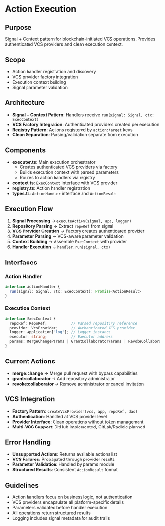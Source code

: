 # Action Execution

## Purpose
Signal + Context pattern for blockchain-initiated VCS operations. Provides authenticated VCS providers and clean execution context.

## Scope
- Action handler registration and discovery
- VCS provider factory integration
- Execution context building
- Signal parameter validation

## Architecture
- **Signal + Context Pattern**: Handlers receive `run(signal: Signal, ctx: ExecContext)`
- **VCS Factory Integration**: Authenticated providers created per execution
- **Registry Pattern**: Actions registered by `action:target` keys
- **Clean Separation**: Parsing/validation separate from execution

## Components
- **executor.ts**: Main execution orchestrator
  - Creates authenticated VCS providers via factory
  - Builds execution context with parsed parameters
  - Routes to action handlers via registry
- **context.ts**: `ExecContext` interface with VCS provider
- **registry.ts**: Action handler registration
- **types.ts**: `ActionHandler` interface and `ActionResult`

## Execution Flow
1. **Signal Processing** → `executeAction(signal, app, logger)`
2. **Repository Parsing** → Extract `repoRef` from signal
3. **VCS Provider Creation** → Factory creates authenticated provider
4. **Parameter Parsing** → VCS-aware parameter validation
5. **Context Building** → Assemble `ExecContext` with provider
6. **Handler Execution** → `handler.run(signal, ctx)`

## Interfaces

### Action Handler
```typescript
interface ActionHandler {
  run(signal: Signal, ctx: ExecContext): Promise<ActionResult>
}
```

### Execution Context
```typescript
interface ExecContext {
  repoRef: RepoRef;           // Parsed repository reference
  provider: VcsProvider;      // Authenticated VCS provider  
  logger: Application['log']; // Logger instance
  executor: string;           // Executor address
  params: MergeChangeParams | GrantCollaboratorParams | RevokeCollaboratorParams; // Typed parameters
}
```

## Current Actions
- **merge:change** → Merge pull request with bypass capabilities
- **grant:collaborator** → Add repository administrator
- **revoke:collaborator** → Remove administrator or cancel invitation

## VCS Integration
- **Factory Pattern**: `createVcsProvider(vcs, app, repoRef, dao)` 
- **Authentication**: Handled at VCS provider level
- **Provider Interface**: Clean operations without token management
- **Multi-VCS Support**: GitHub implemented, GitLab/Radicle planned

## Error Handling
- **Unsupported Actions**: Returns available actions list
- **VCS Failures**: Propagated through provider results
- **Parameter Validation**: Handled by params module
- **Structured Results**: Consistent `ActionResult` format

## Guidelines
- Action handlers focus on business logic, not authentication
- VCS providers encapsulate all platform-specific details
- Parameters validated before handler execution
- All operations return structured results
- Logging includes signal metadata for audit trails